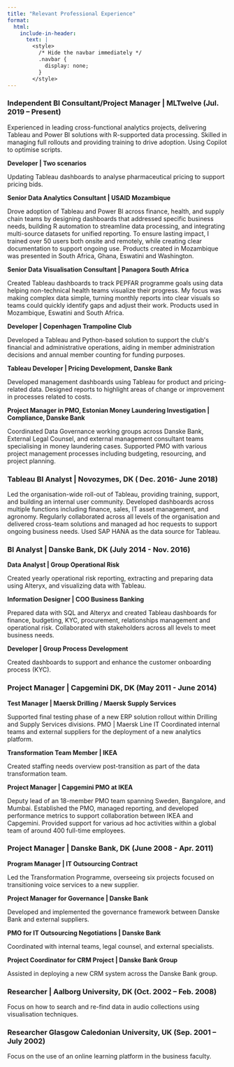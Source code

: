 ```yaml
---
title: "Relevant Professional Experience"
format:
  html:
    include-in-header:
      text: |
        <style>
          /* Hide the navbar immediately */
          .navbar {
            display: none;
          }
        </style>
---
```


### **Independent BI Consultant/Project Manager \| MLTwelve** (Jul. 2019 – Present) 

Experienced in leading cross-functional analytics projects, delivering Tableau and Power BI solutions with R-supported data processing. Skilled in managing full rollouts and providing training to drive adoption. Using Copilot to optimise scripts.

**Developer \| Two scenarios**

Updating Tableau dashboards to analyse pharmaceutical pricing to support pricing bids.

**Senior Data Analytics Consultant \| USAID Mozambique**

Drove adoption of Tableau and Power BI across finance, health, and supply chain teams by designing dashboards that addressed specific business needs, building R automation to streamline data processing, and integrating multi-source datasets for unified reporting. To ensure lasting impact, I trained over 50 users both onsite and remotely, while creating clear documentation to support ongoing use. Products created in Mozambique was presented in South Africa, Ghana, Eswatini and Washington.

**Senior Data Visualisation Consultant \| Panagora South Africa**

Created Tableau dashboards to track PEPFAR programme goals using data helping non-technical health teams visualize their progress. My focus was making complex data simple, turning monthly reports into clear visuals so teams could quickly identify gaps and adjust their work. Products used in Mozambique, Eswatini and South Africa.

**Developer \| Copenhagen Trampoline Club**

Developed a Tableau and Python-based solution to support the club's financial and administrative operations, aiding in member administration decisions and annual member counting for funding purposes.

**Tableau Developer \| Pricing Development, Danske Bank**

Developed management dashboards using Tableau for product and pricing-related data. Designed reports to highlight areas of change or improvement in processes related to costs.

**Project Manager in PMO, Estonian Money Laundering Investigation \| Compliance, Danske Bank**

Coordinated Data Governance working groups across Danske Bank, External Legal Counsel, and external management consultant teams specialising in money laundering cases. Supported PMO with various project management processes including budgeting, resourcing, and project planning.

### **Tableau BI Analyst \| Novozymes, DK ( Dec. 2016- June 2018)**

Led the organisation-wide roll-out of Tableau, providing training, support, and building an internal user community. Developed dashboards across multiple functions including finance, sales, IT asset management, and agronomy. Regularly collaborated across all levels of the organisation and delivered cross-team solutions and managed ad hoc requests to support ongoing business needs. Used SAP HANA as the data source for Tableau.

### **BI Analyst \| Danske Bank, DK (July 2014 - Nov. 2016)**

**Data Analyst \| Group Operational Risk**

Created yearly operational risk reporting, extracting and preparing data using Alteryx, and visualizing data with Tableau.

**Information Designer \| COO Business Banking**

Prepared data with SQL and Alteryx and created Tableau dashboards for finance, budgeting, KYC, procurement, relationships management and operational risk. Collaborated with stakeholders across all levels to meet business needs.

**Developer \| Group Process Development**

Created dashboards to support and enhance the customer onboarding process (KYC).

### **Project Manager \| Capgemini DK, DK (May 2011 - June 2014)**

**Test Manager \| Maersk Drilling / Maersk Supply Services**

Supported final testing phase of a new ERP solution rollout within Drilling and Supply Services divisions. PMO \| Maersk Line IT Coordinated internal teams and external suppliers for the deployment of a new analytics platform.

**Transformation Team Member \| IKEA**

Created staffing needs overview post-transition as part of the data transformation team.

**Project Manager \| Capgemini PMO at IKEA**

Deputy lead of an 18-member PMO team spanning Sweden, Bangalore, and Mumbai. Established the PMO, managed reporting, and developed performance metrics to support collaboration between IKEA and Capgemini. Provided support for various ad hoc activities within a global team of around 400 full-time employees.

### 

### **Project Manager \| Danske Bank, DK (June 2008 - Apr. 2011)**

**Program Manager \| IT Outsourcing Contract**

Led the Transformation Programme, overseeing six projects focused on transitioning voice services to a new supplier.

**Project Manager for Governance \| Danske Bank**

Developed and implemented the governance framework between Danske Bank and external suppliers.

**PMO for IT Outsourcing Negotiations \| Danske Bank**

Coordinated with internal teams, legal counsel, and external specialists.

**Project Coordinator for CRM Project \| Danske Bank Group**

Assisted in deploying a new CRM system across the Danske Bank group.

### **Researcher \| Aalborg University, DK (Oct. 2002 – Feb. 2008)**

Focus on how to search and re-find data in audio collections using visualisation techniques.

### **Researcher Glasgow Caledonian University, UK (Sep. 2001 – July 2002)**

Focus on the use of an online learning platform in the business faculty.
